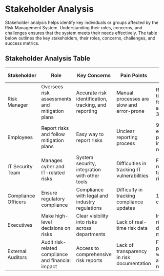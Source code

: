 # **Stakeholder Analysis**

Stakeholder analysis helps identify key individuals or groups affected by the Risk Management System. Understanding their roles, concerns, and challenges ensures that the system meets their needs effectively. The table below outlines the key stakeholders, their roles, concerns, challenges, and success metrics.

## **Stakeholder Analysis Table**

| Stakeholder       | Role                                    | Key Concerns                          | Pain Points                              | Success Metrics                           |
|------------------|---------------------------------------|--------------------------------------|-----------------------------------------|------------------------------------------|
| Risk Manager    | Oversees risk assessments and mitigation plans | Accurate risk identification, tracking, and reporting | Manual processes are slow and error-prone | Reduction in time taken for risk analysis by 30% |
| Employees       | Report risks and follow mitigation plans | Easy way to report risks | Unclear reporting process | 90% employee participation in risk reporting |
| IT Security Team | Manages cyber and IT-related risks | System security, integration with other tools | Difficulties in tracking IT vulnerabilities | Faster response time to IT risks |
| Compliance Officers | Ensure regulatory compliance | Compliance with legal and industry regulations | Difficulty in tracking compliance updates | 100% compliance |
| Executives      | Make high-level decisions on risks | Clear visibility into risks across departments | Lack of real-time risk data | Improved risk decision-making |
| External Auditors | Audit risk-related compliance and financial impact | Access to comprehensive risk reports | Lack of transparency in risk documentation | Faster audit process with automated reports |

